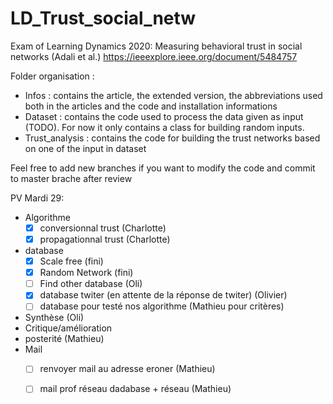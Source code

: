 # LD_Trust_social_netw
Exam of Learning Dynamics 2020: Measuring  behavioral trust in social networks (Adali et al.)
https://ieeexplore.ieee.org/document/5484757

Folder organisation : 
  - Infos : 
    contains the article, the extended version, the abbreviations used both in the articles and the code and installation informations
  - Dataset :
    contains the code used to process the data given as input (TODO). For now it only contains a class for building random inputs.
  - Trust_analysis :
    contains the code for building the trust networks based on one of the input in dataset
    
Feel free to add new branches if you want to modify the code and commit to master brache after review


PV Mardi 29:

  - Algorithme
      - [x] conversionnal trust (Charlotte)
      - [x] propagationnal trust (Charlotte)
  - database
      - [x] Scale free (fini)
      - [x] Random Network (fini)
      - [ ] Find other database (Oli)
      - [x] database twiter (en attente de la réponse de twiter) (Olivier)
      - [ ] database pour testé nos algorithme (Mathieu pour critères)
  - Synthèse (Oli)
  - Critique/amélioration 
  - posterité (Mathieu)
  - Mail
      - [ ] renvoyer mail au adresse eroner (Mathieu)
      - [ ] mail prof réseau dadabase + réseau (Mathieu)
      

